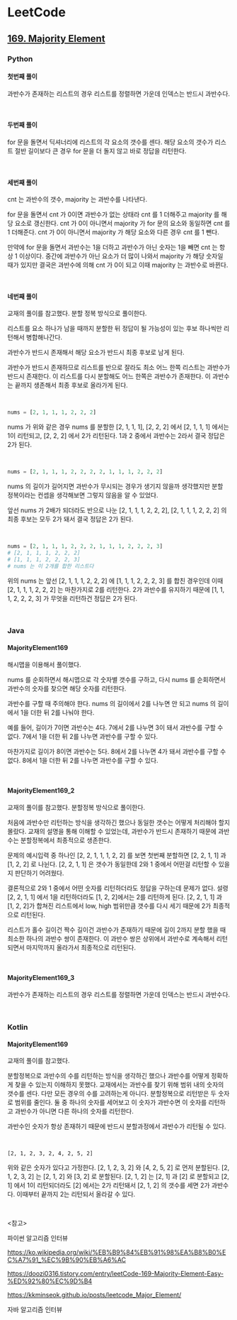 # LeetCode

## [169. Majority Element](https://leetcode.com/problems/majority-element/)

### Python

#### 첫번째 풀이

과반수가 존재하는 리스트의 경우 리스트를 정렬하면 가운데 인덱스는 반드시 과반수다.

<br>

#### 두번째 풀이

for 문을 돌면서 딕셔너리에 리스트의 각 요소의 갯수를 센다. 해당 요소의 갯수가 리스트 절반 길이보다 큰 경우 for 문을 더 돌지 않고 바로 정답을 리턴한다.

<br>

#### 세번째 풀이

cnt 는 과반수의 갯수, majority 는 과반수를 나타낸다. 

for 문을 돌면서 cnt 가 0이면 과반수가 없는 상태라 cnt 를 1 더해주고 majority 를 해당 요소로 갱신한다. cnt 가 0이 아니면서 majority 가 for 문의 요소와 동일하면 cnt 를 1 더해준다. cnt 가 0이 아니면서 majority 가 해당 요소와 다른 경우 cnt 를 1 뺀다.

만약에 for 문을 돌면서 과반수는 1을 더하고 과반수가 아닌 숫자는 1을 빼면 cnt 는 항상 1 이상이다. 중간에 과반수가 아닌 요소가 더 많이 나와서 majority 가 해당 숫자일 때가 있지만 결국은 과반수에 의해 cnt 가 0이 되고 이때 majority 는 과반수로 바뀐다.

<br>

#### 네번째 풀이

교재의 풀이를 참고했다. 분할 정복 방식으로 풀이한다.

리스트를 요소 하나가 남을 때까지 분할한 뒤 정답이 될 가능성이 있는 후보 하나씩만 리턴해서 병합해나간다.

과반수가 반드시 존재해서 해당 요소가 반드시 최종 후보로 남게 된다.

과반수가 반드시 존재하므로 리스트를 반으로 잘라도 최소 어느 한쪽 리스트는 과반수가 반드시 존재한다. 이 리스트를 다시 분할해도 어느 한쪽은 과반수가 존재한다. 이 과반수는 끝까지 생존해서 최종 후보로 올라가게 된다.

<br>

```python
nums = [2, 1, 1, 1, 2, 2, 2]
```

nums 가 위와 같은 경우 nums 를 분할한 [2, 1, 1, 1], [2, 2, 2] 에서 [2, 1, 1, 1] 에서는 1이 리턴되고, [2, 2, 2] 에서 2가 리턴된다. 1과 2 중에서 과반수는 2라서 결국 정답은 2가 된다.

<br>

```python
nums = [2, 1, 1, 1, 2, 2, 2, 2, 1, 1, 1, 2, 2, 2]
```

nums 의 길이가 길어지면 과반수가 무시되는 경우가 생기지 않을까 생각했지만 분할 정복이라는 컨셉을 생각해보면 그렇지 않음을 알 수 있었다. 

앞선 nums 가 2배가 되더라도 반으로 나눈 [2, 1, 1, 1, 2, 2, 2], [2, 1, 1, 1, 2, 2, 2] 의 최종 후보는 모두 2가 돼서 결국 정답은 2가 된다.

<br>

```python
nums = [2, 1, 1, 1, 2, 2, 2, 1, 1, 1, 2, 2, 2, 3]
# [2, 1, 1, 1, 2, 2, 2]
# [1, 1, 1, 2, 2, 2, 3]
# nums 는 이 2개를 합한 리스트다
```

위의 nums 는 앞선 [2, 1, 1, 1, 2, 2, 2] 에 [1, 1, 1, 2, 2, 2, 3] 를 합친 경우인데 이때 [2, 1, 1, 1, 2, 2, 2] 는 마찬가지로 2를 리턴한다. 2가 과반수를 유지하기 때문에 [1, 1, 1, 2, 2, 2, 3] 가 무엇을 리턴하건 정답은 2가 된다.

<br>

### Java

#### MajorityElement169

해시맵을 이용해서 풀이했다.

nums 를 순회하면서 해시맵으로 각 숫자별 갯수를 구하고, 다시 nums 를 순회하면서 과반수의 숫자를 찾으면 해당 숫자를 리턴한다.

과반수를 구할 때 주의해야 한다. nums 의 길이에서 2를 나누면 안 되고 nums 의 길이에서 1을 더한 뒤 2를 나눠야 한다.

예를 들어, 길이가 7이면 과반수는 4다. 7에서 2를 나누면 3이 돼서 과반수를 구할 수 없다. 7에서 1을 더한 뒤 2를 나누면 과반수를 구할 수 있다.

마찬가지로 길이가 8이면 과반수는 5다. 8에서 2를 나누면 4가 돼서 과반수를 구할 수 없다. 8에서 1을 더한 뒤 2를 나누면 과반수를 구할 수 있다.

<br>

#### MajorityElement169_2

교재의 풀이를 참고했다. 분할정복 방식으로 풀이한다.

처음에 과반수만 리턴하는 방식을 생각하긴 했으나 동일한 갯수는 어떻게 처리해야 할지 몰랐다. 교재의 설명을 통해 이해할 수 있었는데, 과반수가 반드시 존재하기 때문에 과반수는 분할정복에서 최종적으로 생존한다.

문제의 예시입력 중 하나인 [2, 2, 1, 1, 1, 2, 2] 를 보면 첫번째 분할하면 [2, 2, 1, 1] 과 [1, 2, 2] 로 나뉜다. [2, 2, 1, 1] 은 갯수가 동일한데 2와 1 중에서 어떤걸 리턴할 수 있을지 판단하기 어려웠다. 

결론적으로 2와 1 중에서 어떤 숫자를 리턴하더라도 정답을 구하는데 문제가 없다. 설령 [2, 2, 1, 1] 에서 1을 리턴하더라도 [1, 2, 2]에서는 2를 리턴하게 된다. [2, 2, 1, 1] 과 [1, 2, 2]가 합쳐진 리스트에서 low, high 범위만큼 갯수를 다시 세기 때문에 2가 최종적으로 리턴된다.

리스트가 홀수 길이건 짝수 길이건 과반수가 존재하기 때문에 길이 2까지 분할 했을 때 최소한 하나의 과반수 쌍이 존재한다. 이 과반수 쌍은 상위에서 과반수로 계속해서 리턴되면서 마지막까지 올라가서 최종적으로 리턴된다.

<br>

#### MajorityElement169_3

과반수가 존재하는 리스트의 경우 리스트를 정렬하면 가운데 인덱스는 반드시 과반수다.

<br>

### Kotlin

#### MajorityElement169

교재의 풀이를 참고했다.

분할정복으로 과반수의 수를 리턴하는 방식을 생각하긴 했으나 과반수를 어떻게 정확하게 찾을 수 있는지 이해하지 못했다. 교재에서는 과반수를 찾기 위해 범위 내의 숫자의 갯수를 센다. 다만 모든 경우의 수를 고려하는게 아니다. 분할정복으로 리턴받은 두 숫자로 범위를 줄인다. 둘 중 하나의 숫자를 세어보고 이 숫자가 과반수면 이 숫자를 리턴하고 과반수가 아니면 다른 하나의 숫자를 리턴한다.

과반수인 숫자가 항상 존재하기 때문에 반드시 분할과정에서 과반수가 리턴될 수 있다.

<br>

```
[2, 1, 2, 3, 2, 4, 2, 5, 2]
```

위와 같은 숫자가 있다고 가정한다. [2, 1, 2, 3, 2] 와 [4, 2, 5, 2] 로 먼저 분할된다. [2, 1, 2, 3, 2] 는 [2, 1, 2] 와 [3, 2] 로 분할된다. [2, 1, 2] 는 [2, 1] 과 [2] 로 분할되고 [2, 1] 에서 1이 리턴되더라도 [2] 에서는 2가 리턴돼서 [2, 1, 2] 의 갯수를 세면 2가 과반수다. 이때부터 끝까지 2는 리턴되서 올라갈 수 있다.

<br>

<참고>

파이썬 알고리즘 인터뷰

https://ko.wikipedia.org/wiki/%EB%B9%84%EB%91%98%EA%B8%B0%EC%A7%91_%EC%9B%90%EB%A6%AC

https://doozi0316.tistory.com/entry/leetCode-169-Majority-Element-Easy-%ED%92%80%EC%9D%B4

https://kkminseok.github.io/posts/leetcode_Major_Element/

자바 알고리즘 인터뷰

